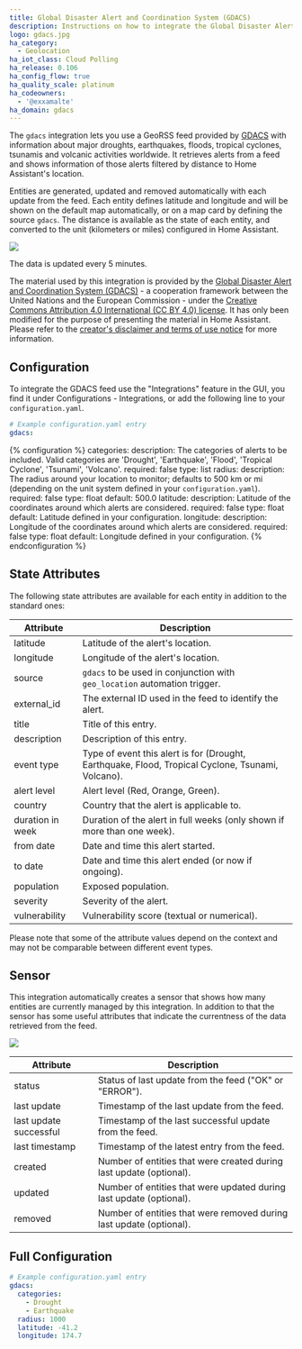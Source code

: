 ```yaml
---
title: Global Disaster Alert and Coordination System (GDACS)
description: Instructions on how to integrate the Global Disaster Alert and Coordination System (GDACS) feed into Home Assistant.
logo: gdacs.jpg
ha_category:
  - Geolocation
ha_iot_class: Cloud Polling
ha_release: 0.106
ha_config_flow: true
ha_quality_scale: platinum
ha_codeowners:
  - '@exxamalte'
ha_domain: gdacs
---
```


The `gdacs` integration lets you use a GeoRSS feed provided by 
[GDACS](https://www.gdacs.org/) with information 
about major droughts, earthquakes, floods, tropical cyclones, tsunamis and 
volcanic activities worldwide.
It retrieves alerts from a feed and shows information of those alerts filtered 
by distance to Home Assistant's location.

Entities are generated, updated and removed automatically with each update 
from the feed. Each entity defines latitude and longitude and will be shown 
on the default map automatically, or on a map card by defining the source 
`gdacs`. The distance is available as the state of each entity, and 
converted to the unit (kilometers or miles) configured in Home Assistant.

<p class='img'>
  <img src='/images/screenshots/gdacs-alerts-feed-map.png' />
</p>

The data is updated every 5 minutes.

<div class='note'>

The material used by this integration is provided by the [Global Disaster 
Alert and Coordination System (GDACS)](https://www.gdacs.org/) - a cooperation 
framework between the United Nations and the European Commission - under the 
[Creative Commons Attribution 4.0 International (CC BY 4.0) license](http://creativecommons.org/licenses/by/4.0/).
It has only been modified for the purpose of presenting the material in Home Assistant.
Please refer to the [creator's disclaimer and terms of use notice](https://www.gdacs.org/About/termofuse.aspx) for more information.

</div>

## Configuration

To integrate the GDACS feed use the "Integrations" feature 
in the GUI, you find it under Configurations - Integrations, or add the 
following line to your `configuration.yaml`.

```yaml
# Example configuration.yaml entry
gdacs:
```

{% configuration %}
categories:
  description: The categories of alerts to be included. Valid categories are 'Drought', 'Earthquake', 'Flood', 'Tropical Cyclone', 'Tsunami', 'Volcano'.
  required: false
  type: list
radius:
  description: The radius around your location to monitor; defaults to 500 km or mi (depending on the unit system defined in your `configuration.yaml`).
  required: false
  type: float
  default: 500.0
latitude:
  description: Latitude of the coordinates around which alerts are considered.
  required: false
  type: float
  default: Latitude defined in your configuration.
longitude:
  description: Longitude of the coordinates around which alerts are considered.
  required: false
  type: float
  default: Longitude defined in your configuration.
{% endconfiguration %}

## State Attributes

The following state attributes are available for each entity in addition to 
the standard ones:

| Attribute        | Description |
|------------------|-------------|
| latitude         | Latitude of the alert's location. |
| longitude        | Longitude of the alert's location. |
| source           | `gdacs` to be used in conjunction with `geo_location` automation trigger. |
| external_id      | The external ID used in the feed to identify the alert. |
| title            | Title of this entry. |
| description      | Description of this entry. |
| event type       | Type of event this alert is for (Drought, Earthquake, Flood, Tropical Cyclone, Tsunami, Volcano). |
| alert level      | Alert level (Red, Orange, Green). |
| country          | Country that the alert is applicable to. |
| duration in week | Duration of the alert in full weeks (only shown if more than one week). |
| from date        | Date and time this alert started. |
| to date          | Date and time this alert ended (or now if ongoing). |
| population       | Exposed population. |
| severity         | Severity of the alert. |
| vulnerability    | Vulnerability score (textual or numerical). |

Please note that some of the attribute values depend on the context and may not
be comparable between different event types.

## Sensor

This integration automatically creates a sensor that shows how many entities
are currently managed by this integration. In addition to that the sensor has
some useful attributes that indicate the currentness of the data retrieved
from the feed.

<p class='img'>
  <img src='/images/screenshots/gdacs-alerts-sensor.png' />
</p>

| Attribute              | Description |
|------------------------|-------------|
| status                 | Status of last update from the feed ("OK" or "ERROR").  |
| last update            | Timestamp of the last update from the feed.  |
| last update successful | Timestamp of the last successful update from the feed.  |
| last timestamp         | Timestamp of the latest entry from the feed.  |
| created                | Number of entities that were created during last update (optional).  |
| updated                | Number of entities that were updated during last update (optional).  |
| removed                | Number of entities that were removed during last update (optional).  |

## Full Configuration

```yaml
# Example configuration.yaml entry
gdacs:
  categories:
    - Drought
    - Earthquake
  radius: 1000
  latitude: -41.2
  longitude: 174.7
```

